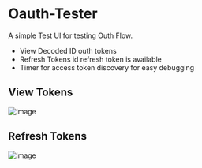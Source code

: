 # Oauth-Tester
A simple Test UI for testing Outh Flow. 
- View Decoded ID outh tokens 
- Refresh Tokens id refresh token is available
- Timer for access token discovery for easy debugging

## View Tokens
![image](https://github.com/user-attachments/assets/0f5de532-64ec-40ee-9925-770845ed2c1b)


## Refresh Tokens
![image](https://github.com/user-attachments/assets/500b4a8f-9172-4188-a317-e8b8da77e54d)
